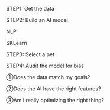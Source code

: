 STEP1: Get the data

STEP2: Build an AI model

NLP

SKLearn

STEP3: Select a pet

STEP4: Audit the model for bias

①Does the data match my goals?

②Does the AI have the right features?

③Am I really optimizing the right thing?
